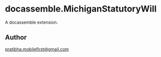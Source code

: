# docassemble.MichiganStatutoryWill

A docassemble extension.

## Author

pratibha.mobilefirst@gmail.com

